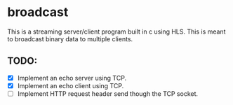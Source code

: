 # broadcast
This is a streaming server/client program built in c using HLS. This is meant to broadcast binary data to multiple clients.

## TODO:
- [x] Implement an echo server using TCP.
- [x] Implement an echo client using TCP.
- [ ] Implement HTTP request header send though the TCP socket.